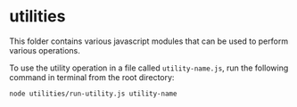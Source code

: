 # utilities

This folder contains various javascript modules that can be used to perform various operations.

To use the utility operation in a file called `utility-name.js`, run the following command in terminal from the root directory:
```shell
node utilities/run-utility.js utility-name
```
